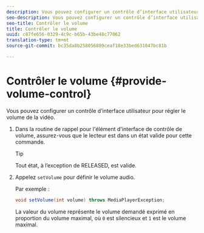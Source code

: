 ```yaml
---
description: Vous pouvez configurer un contrôle d’interface utilisateur pour régler le volume de la vidéo.
seo-description: Vous pouvez configurer un contrôle d’interface utilisateur pour régler le volume de la vidéo.
seo-title: Contrôler le volume
title: Contrôler le volume
uuid: c87fe656-0329-4c9c-b65b-43be48c77062
translation-type: tm+mt
source-git-commit: bc35da8b258056809ceaf18e33bed631047bc81b

---
```



# Contrôler le volume {#provide-volume-control}

Vous pouvez configurer un contrôle d’interface utilisateur pour régler le volume de la vidéo.

1. Dans la routine de rappel pour l&#39;élément d&#39;interface de contrôle de volume, assurez-vous que le lecteur est dans un état valide pour cette commande.

   >[!TIP]
   >
   >Tout état, à l’exception de RELEASED, est valide.

1. Appelez `setVolume` pour définir le volume audio.

   Par exemple :

   ```java
   void setVolume(int volume) throws MediaPlayerException;
   ```

   La valeur du volume représente le volume demandé exprimé en proportion du volume maximal, où `0` est silencieux et `1` est le volume maximal.